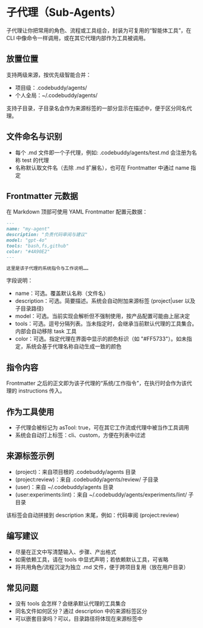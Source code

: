 # 子代理（Sub-Agents）

子代理让你把常用的角色、流程或工具组合，封装为可复用的“智能体工具”，在 CLI 中像命令一样调用，或在其它代理内部作为工具被调用。

## 放置位置

支持两级来源，按优先级智能合并：
- 项目级：.codebuddy/agents/
- 个人全局：~/.codebuddy/agents/

支持子目录，子目录名会作为来源标签的一部分显示在描述中，便于区分同名代理。

## 文件命名与识别

- 每个 .md 文件即一个子代理，例如: .codebuddy/agents/test.md 会注册为名称 test 的代理
- 名称默认取文件名（去除 .md 扩展名），也可在 Frontmatter 中通过 name 指定

## Frontmatter 元数据

在 Markdown 顶部可使用 YAML Frontmatter 配置元数据：

```markdown
---
name: "my-agent"
description: "负责代码审阅与建议"
model: "gpt-4o"
tools: "bash,fs,github"
color: "#4A90E2"
---

这里是该子代理的系统指令与工作说明……
```

字段说明：
- name：可选。覆盖默认名称（文件名）
- description：可选。简要描述。系统会自动附加来源标签 (project|user 以及子目录路径)
- model：可选。当前实现会解析但不强制使用，按产品配置可能由上层决定
- tools：可选。逗号分隔列表。当未指定时，会继承当前默认代理的工具集合。内部会自动移除 task 工具
- color：可选。指定代理在界面中显示的颜色标识（如 "#FF5733"）。如未指定，系统会基于代理名称自动生成一致的颜色

## 指令内容

Frontmatter 之后的正文即为该子代理的“系统/工作指令”，在执行时会作为该代理的 instructions 传入。

## 作为工具使用

- 子代理会被标记为 asTool: true，可在其它工作流或代理中被当作工具调用
- 系统会自动打上标签：cli、custom，方便在列表中过滤

## 来源标签示例

- (project)：来自项目根的 .codebuddy/agents 目录
- (project:review)：来自 .codebuddy/agents/review/ 子目录
- (user)：来自 ~/.codebuddy/agents 目录
- (user:experiments:lint)：来自 ~/.codebuddy/agents/experiments/lint/ 子目录

该标签会自动拼接到 description 末尾，例如：代码审阅 (project:review)

## 编写建议

- 尽量在正文中写清楚输入、步骤、产出格式
- 如需依赖工具，请在 tools 中显式声明；若依赖默认工具，可省略
- 将共用角色/流程沉淀为独立 .md 文件，便于跨项目复用（放在用户目录）

## 常见问题

- 没有 tools 会怎样？会继承默认代理的工具集合
- 同名文件如何区分？通过 description 中的来源标签区分
- 可以嵌套目录吗？可以，目录路径将体现在来源标签中
